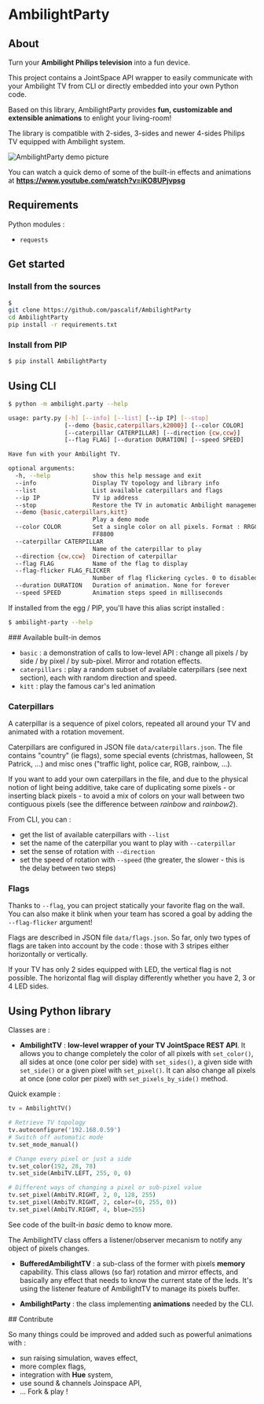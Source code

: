 AmbilightParty
==============

## About

Turn your **Ambilight Philips television** into a fun device.

This project contains a JointSpace API wrapper to easily communicate with your Ambilight TV from CLI or directly embedded into your own Python code.

Based on this library, AmbilightParty provides **fun, customizable and extensible animations** to enlight your living-room!

The library is compatible with 2-sides, 3-sides and newer 4-sides Philips TV equipped with Ambilight system.

![AmbilightParty demo picture](https://i1.ytimg.com/vi/iKO8UPjvpsg/0.jpg "AmbilightParty demo")



You can watch a quick demo of some of the built-in effects and animations at **https://www.youtube.com/watch?v=iKO8UPjvpsg**


## Requirements

Python modules :
* ```requests```


## Get started

### Install from the sources
```bash
$
git clone https://github.com/pascalif/AmbilightParty
cd AmbilightParty
pip install -r requirements.txt
```

### Install from PIP
```bash
$ pip install AmbilightParty
```

## Using CLI

```bash
$ python -m ambilight.party --help

usage: party.py [-h] [--info] [--list] [--ip IP] [--stop]
                [--demo {basic,caterpillars,k2000}] [--color COLOR]
                [--caterpillar CATERPILLAR] [--direction {cw,ccw}]
                [--flag FLAG] [--duration DURATION] [--speed SPEED]

Have fun with your Ambilight TV.

optional arguments:
  -h, --help            show this help message and exit
  --info                Display TV topology and library info
  --list                List available caterpillars and flags
  --ip IP               TV ip address
  --stop                Restore the TV in automatic Ambilight management mode
  --demo {basic,caterpillars,kitt}
                        Play a demo mode
  --color COLOR         Set a single color on all pixels. Format : RRGGBB, eg
                        FF8800
  --caterpillar CATERPILLAR
                        Name of the caterpillar to play
  --direction {cw,ccw}  Direction of caterpillar
  --flag FLAG           Name of the flag to display
  --flag-flicker FLAG_FLICKER
                        Number of flag flickering cycles. 0 to disabled the effect.
  --duration DURATION   Duration of animation. None for forever
  --speed SPEED         Animation steps speed in milliseconds
```

If installed from the egg / PIP, you'll have this alias script installed :

```bash
$ ambilight-party --help
```


### Available built-in demos
- `basic` : a demonstration of calls to low-level API : change all pixels / by side / by pixel / by sub-pixel. Mirror and rotation effects.
- `caterpillars` : play a random subset of available caterpillars (see next section), each with random direction and speed.
- `kitt` : play the famous car's led animation

### Caterpillars

A caterpillar is a sequence of pixel colors, repeated all around your TV and animated with a rotation movement.

Caterpillars are configured in JSON file `data/caterpillars.json`. The file contains "country" (ie flags), some special events (christmas, halloween, St Patrick, ...) and misc ones ("traffic light, police car, RGB, rainbow, ...).

If you want to add your own caterpillars in the file, and due to the physical notion of light being additive, take care of duplicating some pixels - or inserting black pixels - to avoid a mix of colors on your wall between two contiguous pixels (see the difference between _rainbow_ and _rainbow2_).

From CLI, you can :
- get the list of available caterpillars with `--list`
- set the name of the caterpillar you want to play with `--caterpillar`
- set the sense of rotation with `--direction`
- set the speed of rotation with `--speed` (the greater, the slower - this is the delay between two steps)

### Flags

Thanks to `--flag`, you can project statically your favorite flag on the wall.
You can also make it blink when your team has scored a goal by adding the `--flag-flicker` argument!

Flags are described in JSON file `data/flags.json`.
So far, only two types of flags are taken into account by the code : those with 3 stripes either horizontally or vertically.

If your TV has only 2 sides equipped with LED, the vertical flag is not possible.
The horizontal flag will display differently whether you have 2, 3 or 4 LED sides.


## Using Python library

Classes are :
- **AmbilightTV** : **low-level wrapper of your TV JointSpace REST API**. It allows you to change completely the color of all pixels with `set_color()`,
  all sides at once (one color per side) with `set_sides()`, a given side with `set_side()` or a given pixel with `set_pixel()`.
  It can also change all pixels at once (one color per pixel) with `set_pixels_by_side()` method.

Quick example :

```python
tv = AmbilightTV()

# Retrieve TV topology
tv.autoconfigure('192.168.0.59')
# Switch off automatic mode
tv.set_mode_manual()

# Change every pixel or just a side
tv.set_color(192, 28, 78)
tv.set_side(AmbiTV.LEFT, 255, 0, 0)

# Different ways of changing a pixel or sub-pixel value
tv.set_pixel(AmbiTV.RIGHT, 2, 0, 128, 255)
tv.set_pixel(AmbiTV.RIGHT, 2, color=(0, 255, 0))
tv.set_pixel(AmbiTV.RIGHT, 4, blue=255)
```
See code of the built-in _basic_ demo to know more.

The AmbilightTV class offers a listener/observer mecanism to notify any object of pixels changes.


- **BufferedAmbilightTV** : a sub-class of the former with pixels **memory** capability. This class allows (so far) rotation and mirror effects, and basically any effect that needs to know the current state of the leds. It's using the listener feature of AmbilightTV to manage its pixels buffer.



- **AmbilightParty** : the class implementing **animations** needed by the CLI.


## Contribute

So many things could be improved and added such as powerful animations with :
- sun raising simulation, waves effect,
- more complex flags,
- integration with **Hue** system,
- use sound & channels Joinspace API,
- ...
Fork & play !
